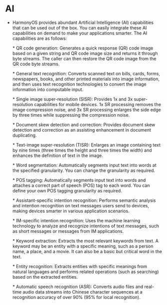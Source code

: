 # AI<a name="EN-US_TOPIC_0000001080471882"></a>

-   HarmonyOS provides abundant Artificial Intelligence \(AI\) capabilities that can be used out of the box. You can easily integrate these AI capabilities on demand to make your applications smarter. The AI capabilities are as follows:

    \* QR code generation: Generates a quick response \(QR\) code image based on a given string and QR code image size and returns it through byte streams. The caller can then restore the QR code image from the QR code byte streams.

    \* General text recognition: Converts scanned text on bills, cards, forms, newspapers, books, and other printed materials into image information, and then uses text recognition technologies to convert the image information into computable input.

    \* Single image super-resolution \(SISR\): Provides 1x and 3x super-resolution capabilities for mobile devices. 1x SR processing removes the image compression noise, and 3x SR processing enlarges the side edge by three times while suppressing the compression noise.

    \* Document skew detection and correction: Provides document skew detection and correction as an assisting enhancement in document duplicating.

    \* Text-image super-resolution \(TISR\): Enlarges an image containing text by nine times \(three times the height and three times the width\) and enhances the definition of text in the image.

    \* Word segmentation: Automatically segments input text into words at the specified granularity. You can change the granularity as required.

    \* POS tagging: Automatically segments input text into words and attaches a correct part of speech \(POS\) tag to each word. You can define your own POS tagging granularity as required.

    \* Assistant-specific intention recognition: Performs semantic analysis and intention recognition on text messages users send to devices, making devices smarter in various application scenarios.

    \* IM-specific intention recognition: Uses the machine learning technology to analyze and recognize intentions of text messages, such as short messages or messages from IM applications.

    \* Keyword extraction: Extracts the most relevant keywords from text. A keyword may be an entity with a specific meaning, such as a person name, a place, and a movie. It can also be a basic but critical word in the text.

    \* Entity recognition: Extracts entities with specific meanings from natural languages and performs related operations \(such as searching\) based on the extracted entities.

    \* Automatic speech recognition \(ASR\): Converts audio files and real-time audio data streams into Chinese character sequences at a recognition accuracy of over 90% \(95% for local recognition\).
